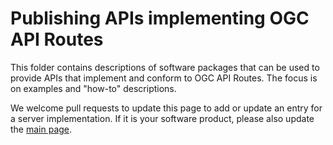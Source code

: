 # Publishing APIs implementing OGC API Routes

This folder contains descriptions of software packages that can be used to provide APIs that implement and conform to OGC API Routes. The focus is on examples and "how-to" descriptions.

We welcome pull requests to update this page to add or update an entry for a server implementation. If it is your software product, please also update the [main page](../README.adoc).
